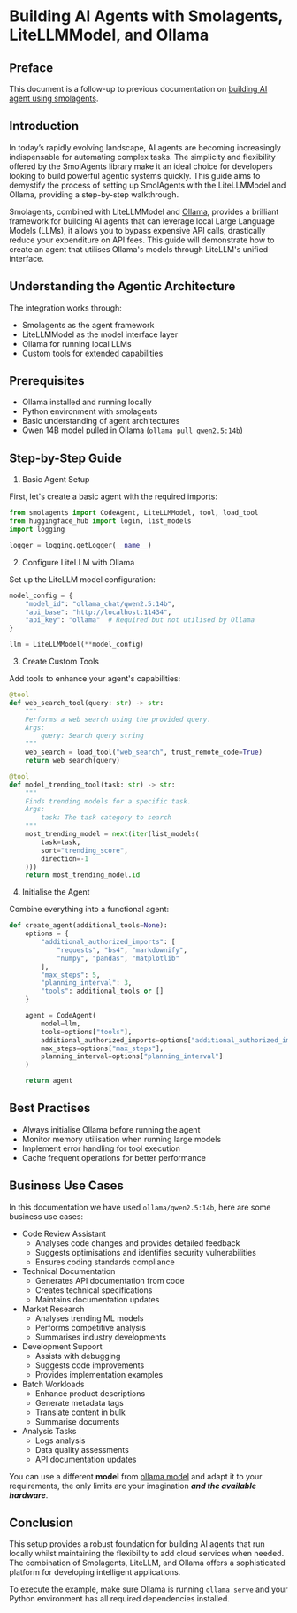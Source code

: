 # Building AI Agents with Smolagents, LiteLLMModel, and Ollama

## Preface

This document is a follow-up to previous documentation on [building AI agent using smolagents](https://github.com/saidsef/.github/blob/main/docs/huggingface_smolagents_build_agents.md).

## Introduction

In today’s rapidly evolving landscape, AI agents are becoming increasingly indispensable for automating complex tasks. The simplicity and flexibility offered by the SmolAgents library make it an ideal choice for developers looking to build powerful agentic systems quickly. This guide aims to demystify the process of setting up SmolAgents with the LiteLLMModel and Ollama, providing a step-by-step walkthrough.

Smolagents, combined with LiteLLMModel and [Ollama](https://ollama.com/search), provides a brilliant framework for building AI agents that can leverage local Large Language Models (LLMs), it allows you to bypass expensive API calls, drastically reduce your expenditure on API fees. This guide will demonstrate how to create an agent that utilises Ollama's models through LiteLLM's unified interface.

## Understanding the Agentic Architecture

The integration works through:
- Smolagents as the agent framework
- LiteLLMModel as the model interface layer
- Ollama for running local LLMs
- Custom tools for extended capabilities

## Prerequisites

- Ollama installed and running locally
- Python environment with smolagents
- Basic understanding of agent architectures
- Qwen 14B model pulled in Ollama (`ollama pull qwen2.5:14b`)

## Step-by-Step Guide

1. Basic Agent Setup

First, let's create a basic agent with the required imports:

```python
from smolagents import CodeAgent, LiteLLMModel, tool, load_tool
from huggingface_hub import login, list_models
import logging

logger = logging.getLogger(__name__)
```

2. Configure LiteLLM with Ollama

Set up the LiteLLM model configuration:

```python
model_config = {
    "model_id": "ollama_chat/qwen2.5:14b",
    "api_base": "http://localhost:11434",
    "api_key": "ollama"  # Required but not utilised by Ollama
}

llm = LiteLLMModel(**model_config)
```

3. Create Custom Tools

Add tools to enhance your agent's capabilities:

```python
@tool
def web_search_tool(query: str) -> str:
    """
    Performs a web search using the provided query.
    Args:
        query: Search query string
    """
    web_search = load_tool("web_search", trust_remote_code=True)
    return web_search(query)

@tool
def model_trending_tool(task: str) -> str:
    """
    Finds trending models for a specific task.
    Args:
        task: The task category to search
    """
    most_trending_model = next(iter(list_models(
        task=task,
        sort="trending_score",
        direction=-1
    )))
    return most_trending_model.id
```

4. Initialise the Agent

Combine everything into a functional agent:

```python
def create_agent(additional_tools=None):
    options = {
        "additional_authorized_imports": [
            "requests", "bs4", "markdownify",
            "numpy", "pandas", "matplotlib"
        ],
        "max_steps": 5,
        "planning_interval": 3,
        "tools": additional_tools or []
    }

    agent = CodeAgent(
        model=llm,
        tools=options["tools"],
        additional_authorized_imports=options["additional_authorized_imports"],
        max_steps=options["max_steps"],
        planning_interval=options["planning_interval"]
    )

    return agent
```

## Best Practises

- Always initialise Ollama before running the agent
- Monitor memory utilisation when running large models
- Implement error handling for tool execution
- Cache frequent operations for better performance

## Business Use Cases

In this documentation we have used `ollama/qwen2.5:14b`, here are some business use cases:

- Code Review Assistant
  - Analyses code changes and provides detailed feedback
  - Suggests optimisations and identifies security vulnerabilities
  - Ensures coding standards compliance
- Technical Documentation
  - Generates API documentation from code
  - Creates technical specifications
  - Maintains documentation updates
- Market Research
  - Analyses trending ML models
  - Performs competitive analysis
  - Summarises industry developments
- Development Support
  - Assists with debugging
  - Suggests code improvements
  - Provides implementation examples
- Batch Workloads
  - Enhance product descriptions
  - Generate metadata tags
  - Translate content in bulk
  - Summarise documents
- Analysis Tasks
  - Logs analysis
  - Data quality assessments
  - API documentation updates

You can use a different **model** from [ollama model](https://ollama.com/search) and adapt it to your requirements, the only limits are your imagination ***and the available hardware***.

## Conclusion

This setup provides a robust foundation for building AI agents that run locally whilst maintaining the flexibility to add cloud services when needed. The combination of Smolagents, LiteLLM, and Ollama offers a sophisticated platform for developing intelligent applications.

To execute the example, make sure Ollama is running `ollama serve` and your Python environment has all required dependencies installed.
